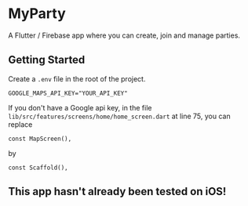 # MyParty

A Flutter / Firebase app where you can create, join and manage parties.

## Getting Started

Create a `.env` file in the root of the project.

```
GOOGLE_MAPS_API_KEY="YOUR_API_KEY"
```

If you don't have a Google api key, in the file `lib/src/features/screens/home/home_screen.dart` at line 75, you can replace 


```
const MapScreen(),
```

by

```
const Scaffold(),
```

## This app hasn't already been tested on iOS!
